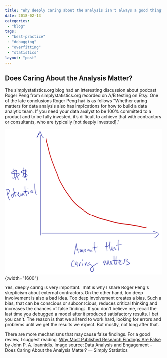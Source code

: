 ```yaml
---
title: "Why deeply caring about the analysis isn't always a good thing?"
date: 2018-02-13
categories: 
 - "blog"
tags: 
 - "best-practice"
 - "debugging"
 - "overfitting"
 - "statistics"
layout: "post"
---
```


## Does Caring About the Analysis Matter?

The simplystatistics.org blog had an interesting discussion about podcast Roger Peng from simplystatistics.org recorded on A/B testing on Etsy. One of the late conclusions Roger Peng had is as follows
"Whether caring matters for data analysis also has implications for how to build a data analytic team. If you need your data analyst to be 100% committed to a product and to be fully invested, it’s difficult to achieve that with contractors or consultants, who are typically [not deeply invested]."

![A hypothetical graph that show that $$ potential is lower as ](/assets/img/2018/02/caringprofit.png){:width="1600"}

Yes, deeply caring is very important. That is why I share Roger Peng's skepticism about external contractors. On the other hand, too deep involvement is also a bad idea. Too deep involvement creates a bias. Such a bias, that can be conscious or subconscious, reduces critical thinking and increases the chances of false findings. If you don't believe me, recall the last time you debugged a model after it produced satisfactory results. I bet you can't. The reason is that we all tend to work hard, looking for errors and problems until we get the results we expect. But mostly, not long after that.

There are more mechanisms that may cause false findings. For a good review, I suggest reading  [Why Most Published Research Findings Are False](http://journals.plos.org/plosmedicine/article?id=10.1371/journal.pmed.0020124) by John P. A. Ioannidis.
Image source: Data Analysis and Engagement - Does Caring About the Analysis Matter? — Simply Statistics
